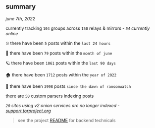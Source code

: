 
## summary
_june 7th, 2022_

currently tracking `104` groups across `150` relays & mirrors - _`54` currently online_

⏲ there have been `5` posts within the `last 24 hours`

🦈 there have been `79` posts within the `month of june`

🪐 there have been `1061` posts within the `last 90 days`

🏚 there have been `1712` posts within the `year of 2022`

🦕 there have been `3998` posts `since the dawn of ransomwatch`

there are `50` custom parsers indexing posts

_`20` sites using v2 onion services are no longer indexed - [support.torproject.org](https://support.torproject.org/onionservices/v2-deprecation/)_

> see the project [README](https://github.com/joshhighet/ransomwatch#ransomwatch--) for backend technicals
